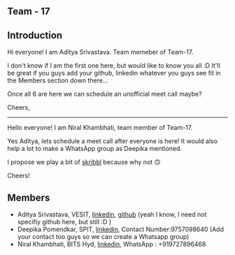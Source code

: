 ## Team - 17

## Introduction

Hi everyone! I am Aditya Srivastava. Team memeber of Team-17.

I don't know if I am the first one here, but would like to know you all :D
It'll be great if you guys add your github, linkedin whatever you guys see fit in the 
Members section down there...

Once all 6 are here we can schedule an unofficial meet call maybe?

Cheers, 

---

Hello everyone! I am Niral Khambhati, team member of Team-17.

Yes Aditya, lets schedule a meet call after everyone is here! It would also help a lot to make a WhatsApp group as Deepika mentioned. 

I propose we play a bit of [skribbl](https://skribbl.io/) because why not :upside_down_face:

Cheers!


## Members

- Aditya Srivastava, VESIT, [linkedin](https://www.linkedin.com/in/adi10hero), [github](https://www.github.com/adi10hero) (yeah I know, I need not specifiy github here, but still :D )
- Deepika Pomendkar, SPIT, [linkedin](https://www.linkedin.com/in/deepika-pomendkar-201bb4175/), Contact Number:9757098640 (Add your contact too guys so we can create a Whatsapp group)
- Niral Khambhati, BITS Hyd, [linkedin](https://www.linkedin.com/in/niral-khambhati-35835b176/), WhatsApp : +919727896468